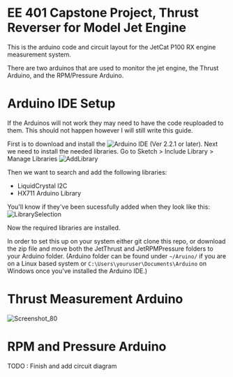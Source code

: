 # EE 401 Capstone Project, Thrust Reverser for Model Jet Engine
This is the arduino code and circuit layout for the JetCat P100 RX engine measurement system.

There are two arduinos that are used to monitor the jet engine, the Thrust Arduino, and the RPM/Pressure Arduino.

# Arduino IDE Setup
If the Arduinos will not work they may need to have the code reuploaded to them. This should not happen however I will still write this guide.

First is to download and install the ![Arduino IDE](https://www.arduino.cc/en/software) (Ver 2.2.1 or later).
Next we need to install the needed libraries. Go to Sketch > Include Library > Manage Libraries
![AddLibrary](https://github.com/lharlan/capstone-arduino/assets/75159044/be6f3403-4bb0-4dc2-901d-68982d43cc70)

Then we want to search and add the following libraries:
- LiquidCrystal I2C
- HX711 Arduino Library


You'll know if they've been sucessfully added when they look like this:
![LibrarySelection](https://github.com/lharlan/capstone-arduino/assets/75159044/c62a0c7f-9327-48bc-80e9-71b182b4eae2)


Now the required libraries are installed.

In order to set this up on your system either git clone this repo, or download the zip file and move both the JetThrust and JetRPMPressure folders to your Arduino folder.
(Arduino folder can be found under `~/Aruino/` if you are on a Linux based system or `C:\Users\youruser\Documents\Arduino` on Windows once you've installed the Arduino IDE.)

# Thrust Measurement Arduino
![Screenshot_80](https://github.com/lharlan/capstone-arduino/assets/75159044/893fe27c-b5fb-4aea-a239-a8ecf2bd7d20)

# RPM and Pressure Arduino
TODO : Finish and add circuit diagram
